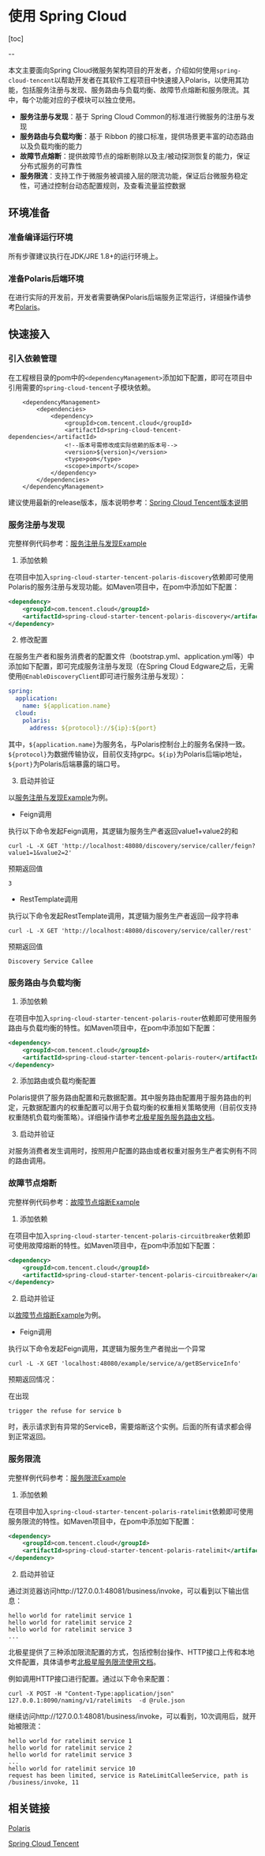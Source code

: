 # 使用 Spring Cloud

[toc]

--

本文主要面向Spring Cloud微服务架构项目的开发者，介绍如何使用```spring-cloud-tencent```以帮助开发者在其软件工程项目中快速接入Polaris，以使用其功能，包括服务注册与发现、服务路由与负载均衡、故障节点熔断和服务限流。其中，每个功能对应的子模块可以独立使用。

* **服务注册与发现**：基于 Spring Cloud Common的标准进行微服务的注册与发现
* **服务路由与负载均衡**：基于 Ribbon 的接口标准，提供场景更丰富的动态路由以及负载均衡的能力
* **故障节点熔断**：提供故障节点的熔断剔除以及主/被动探测恢复的能力，保证分布式服务的可靠性
* **服务限流**：支持工作于微服务被调接入层的限流功能，保证后台微服务稳定性，可通过控制台动态配置规则，及查看流量监控数据


## 环境准备

### 准备编译运行环境

所有步骤建议执行在JDK/JRE 1.8+的运行环境上。

### 准备Polaris后端环境

在进行实际的开发前，开发者需要确保Polaris后端服务正常运行，详细操作请参考[Polaris](https://github.com/polarismesh)。

## 快速接入

### 引入依赖管理

在工程根目录的pom中的```<dependencyManagement>```添加如下配置，即可在项目中引用需要的```spring-cloud-tencent```子模块依赖。

```
    <dependencyManagement>
        <dependencies>
            <dependency>
                <groupId>com.tencent.cloud</groupId>
                <artifactId>spring-cloud-tencent-dependencies</artifactId>
                <!--版本号需修改成实际依赖的版本号-->
                <version>${version}</version>
                <type>pom</type>
                <scope>import</scope>
            </dependency>
        </dependencies>
    </dependencyManagement>
```

建议使用最新的release版本，版本说明参考：[Spring Cloud Tencent版本说明](https://github.com/tencent/spring-cloud-tencent)

### 服务注册与发现

完整样例代码参考：[服务注册与发现Example](https://github.com/tencent/spring-cloud-tencent/spring-cloud-tencent-examples/polaris-discovery-example/README.md)

1. 添加依赖

在项目中加入```spring-cloud-starter-tencent-polaris-discovery```依赖即可使用Polaris的服务注册与发现功能。如Maven项目中，在pom中添加如下配置：

```XML
<dependency>
    <groupId>com.tencent.cloud</groupId>
    <artifactId>spring-cloud-starter-tencent-polaris-discovery</artifactId>
</dependency>
```

2. 修改配置

在服务生产者和服务消费者的配置文件（bootstrap.yml、application.yml等）中添加如下配置，即可完成服务注册与发现（在Spring Cloud Edgware之后，无需使用```@EnableDiscoveryClient```即可进行服务注册与发现）：

```yaml
spring:
  application:
    name: ${application.name}
  cloud:
    polaris:
      address: ${protocol}://${ip}:${port}
```

其中，```${application.name}```为服务名，与Polaris控制台上的服务名保持一致。```${protocol}```为数据传输协议，目前仅支持grpc。```${ip}```为Polaris后端ip地址，```${port}```为Polaris后端暴露的端口号。

3. 启动并验证

以[服务注册与发现Example](https://github.com/tencent/spring-cloud-tencent/spring-cloud-tencent-examples/polaris-discovery-example/README.md)为例。

- Feign调用

执行以下命令发起Feign调用，其逻辑为服务生产者返回value1+value2的和

```shell
curl -L -X GET 'http://localhost:48080/discovery/service/caller/feign?value1=1&value2=2'
```

预期返回值

```
3
```

- RestTemplate调用

执行以下命令发起RestTemplate调用，其逻辑为服务生产者返回一段字符串

```shell
curl -L -X GET 'http://localhost:48080/discovery/service/caller/rest'
```

预期返回值

```
Discovery Service Callee
```
### 服务路由与负载均衡

1. 添加依赖

在项目中加入```spring-cloud-starter-tencent-polaris-router```依赖即可使用服务路由与负载均衡的特性。如Maven项目中，在pom中添加如下配置：
```XML
<dependency>
    <groupId>com.tencent.cloud</groupId>
    <artifactId>spring-cloud-starter-tencent-polaris-router</artifactId>
</dependency>
```

2. 添加路由或负载均衡配置

Polaris提供了服务路由配置和元数据配置。其中服务路由配置用于服务路由的判定，元数据配置内的权重配置可以用于负载均衡的权重相关策略使用（目前仅支持权重随机负载均衡策略）。详细操作请参考[北极星服务服务路由文档](https://github.com/polarismesh)。

3. 启动并验证

对服务消费者发生调用时，按照用户配置的路由或者权重对服务生产者实例有不同的路由调用。


### 故障节点熔断

完整样例代码参考：[故障节点熔断Example](https://github.com/tencent/spring-cloud-tencent/spring-cloud-tencent-examples/polaris-circuitbreaker-example/README.md)

1. 添加依赖

在项目中加入```spring-cloud-starter-tencent-polaris-circuitbreaker```依赖即可使用故障熔断的特性。如Maven项目中，在pom中添加如下配置：
```XML
<dependency>
    <groupId>com.tencent.cloud</groupId>
    <artifactId>spring-cloud-starter-tencent-polaris-circuitbreaker</artifactId>
</dependency>
```

2. 启动并验证

以[故障节点熔断Example](https://github.com/tencent/spring-cloud-tencent/spring-cloud-tencent-examples/polaris-circuitbreaker-example/README.md)为例。

- Feign调用

执行以下命令发起Feign调用，其逻辑为服务生产者抛出一个异常

```shell
curl -L -X GET 'localhost:48080/example/service/a/getBServiceInfo'
```

预期返回情况：

在出现
```
trigger the refuse for service b
```
时，表示请求到有异常的ServiceB，需要熔断这个实例。后面的所有请求都会得到正常返回。

### 服务限流

完整样例代码参考：[服务限流Example](https://github.com/tencent/spring-cloud-tencent/spring-cloud-tencent-examples/polaris-discovery-example/README.md)

1. 添加依赖

在项目中加入```spring-cloud-starter-tencent-polaris-ratelimit```依赖即可使用服务限流的特性。如Maven项目中，在pom中添加如下配置：

```XML
<dependency>
    <groupId>com.tencent.cloud</groupId>
    <artifactId>spring-cloud-starter-tencent-polaris-ratelimit</artifactId>
</dependency>
```

2. 启动并验证

通过浏览器访问http://127.0.0.1:48081/business/invoke，可以看到以下输出信息：
```
hello world for ratelimit service 1
hello world for ratelimit service 2
hello world for ratelimit service 3
...
```

北极星提供了三种添加限流配置的方式，包括控制台操作、HTTP接口上传和本地文件配置，具体请参考[北极星服务限流使用文档](https://github.com/polarismesh)。

例如调用HTTP接口进行配置。通过以下命令来配置：
```
curl -X POST -H "Content-Type:application/json" 127.0.0.1:8090/naming/v1/ratelimits  -d @rule.json
```

    
继续访问http://127.0.0.1:48081/business/invoke，可以看到，10次调用后，就开始被限流：
```
hello world for ratelimit service 1
hello world for ratelimit service 2
hello world for ratelimit service 3
...
hello world for ratelimit service 10
request has been limited, service is RateLimitCalleeService, path is /business/invoke, 11
```    

## 相关链接

[Polaris](https://github.com/polarismesh)

[Spring Cloud Tencent](https://github.com/tencent/spring-cloud-tencent)